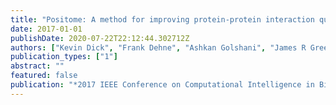 ```yaml
---
title: "Positome: A method for improving protein-protein interaction quality and prediction accuracy"
date: 2017-01-01
publishDate: 2020-07-22T22:12:44.302712Z
authors: ["Kevin Dick", "Frank Dehne", "Ashkan Golshani", "James R Green"]
publication_types: ["1"]
abstract: ""
featured: false
publication: "*2017 IEEE Conference on Computational Intelligence in Bioinformatics and Computational Biology (CIBCB)*"
---
```


